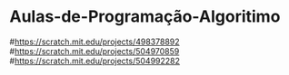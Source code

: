 # Aulas-de-Programação-Algoritimo
#https://scratch.mit.edu/projects/498378892
#https://scratch.mit.edu/projects/504970859
#https://scratch.mit.edu/projects/504992282
